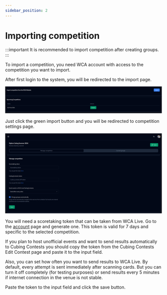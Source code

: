 ```yaml
---
sidebar_position: 2
---
```


# Importing competition

:::important
It is recommended to import competition after creating groups.
:::

To import a competition, you need WCA account with access to the competition you want to import.

After first login to the system, you will be redirected to the import page.

![img.png](../assets/importing-competition.png)

Just click the green import button and you will be redirected to competition settings page.

![img.png](../assets/competition-settings.png)

You will need a scoretaking token that can be taken from WCA Live. Go to the [account](https://live.worldcubeassociation.org/account) page and generate one. This token is valid for 7 days and specific to the selected competition. 

If you plan to host unofficial events and want to send results automatically to Cubing Contests you should copy the token from the Cubing Contests Edit Contest page and paste it to the input field.

Also, you can set how often you want to send results to WCA Live. By default, every attempt is sent immediately after scanning cards. But you can turn it off completely (for testing purposes) or send results every 5 minutes if internet connection in the venue is not stable.

Paste the token to the input field and click the save button. 

